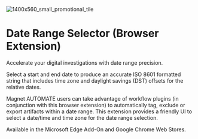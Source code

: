 ![1400x560_small_promotional_tile](https://github.com/user-attachments/assets/eaff8636-e5c1-4a65-9a84-c434b5def38c)

# Date Range Selector (Browser Extension)
Accelerate your digital investigations with date range precision. 

Select a start and end date to produce an accurate ISO 8601 formatted string that includes time zone and daylight savings (DST) offsets for the relative dates.

Magnet AUTOMATE users can take advantage of workflow plugins (in conjunction with this browser extension) to automatically tag, exclude or export artifacts within a date range. This extension provides a friendly UI to select a date/time and time zone for the date range selection.

Available in the Microsoft Edge Add-On and Google Chrome Web Stores.
